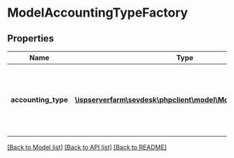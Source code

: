 # ModelAccountingTypeFactory

## Properties
Name | Type | Description | Notes
------------ | ------------- | ------------- | -------------
**accounting_type** | [**\ispserverfarm\sevdesk\phpclient\model\ModelAccountingType**](ModelAccountingType.md) | here you can find useful parameters for your accounting type request | [optional] 

[[Back to Model list]](../README.md#documentation-for-models) [[Back to API list]](../README.md#documentation-for-api-endpoints) [[Back to README]](../README.md)


